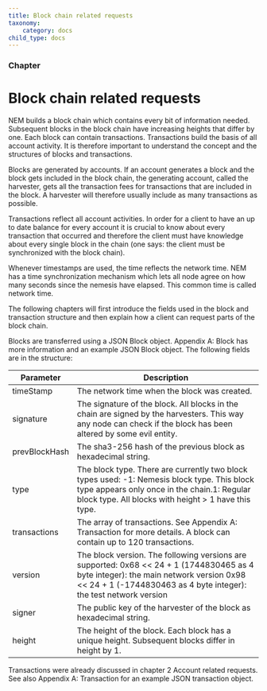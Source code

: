 ```yaml
---
title: Block chain related requests
taxonomy:
    category: docs
child_type: docs
---
```


 
### Chapter

# Block chain related requests 
NEM builds a block chain which contains every bit of information needed. Subsequent blocks in the block chain have increasing heights that differ by one. Each block can contain transactions. Transactions build the basis of all account activity. It is therefore important to understand the concept and the structures of blocks and transactions.

 
Blocks are generated by accounts. If an account generates a block and the block gets included in the block chain, the generating account, called the harvester, gets all the transaction fees for transactions that are included in the block. A harvester will therefore usually include as many transactions as possible.

 
Transactions reflect all account activities. In order for a client to have an up to date balance for every account it is crucial to know about every transaction that occurred and therefore the client must have knowledge about every single block in the chain (one says: the client must be synchronized with the block chain).

 
Whenever timestamps are used, the time reflects the network time. NEM has a time synchronization mechanism which lets all node agree on how many seconds since the nemesis have elapsed. This common time is called network time.

 
The following chapters will first introduce the fields used in the block and transaction structure and then explain how a client can request parts of the block chain.

 
Blocks are transferred using a JSON Block object. Appendix A: Block has more information and an example JSON Block object. The following fields are in the structure: 

 

| Parameter | Description |
|------|------|
|  timeStamp   |  The network time when the block was created.   |
|  signature   |  The signature of the block. All blocks in the chain are signed by the harvesters. This way any node can check if the block has been altered by some evil entity.   |
|  prevBlockHash   |  The sha3-256 hash of the previous block as hexadecimal string.   |
|  type   |  The block type. There are currently two block types used: -1:  Nemesis block type. This block type appears only once in the chain.1:  Regular block type. All blocks with height &gt; 1 have this type.   |
|  transactions   |  The array of transactions. See Appendix A: Transaction for more details. A block can contain up to 120 transactions.    |
|  version   |  The block version. The following versions are supported: 0x68 &lt;&lt; 24 + 1 (1744830465 as 4 byte integer): the main network version 0x98 &lt;&lt; 24 + 1 (-1744830463 as 4 byte integer): the test network version   |
|  signer   |  The public key of the harvester of the block as hexadecimal string.   |
|  height   |  The height of the block. Each block has a unique height. Subsequent blocks differ in height by 1.   |

 
Transactions were already discussed in chapter 2 Account related requests. See also Appendix A: Transaction for an example JSON transaction object. 

 
